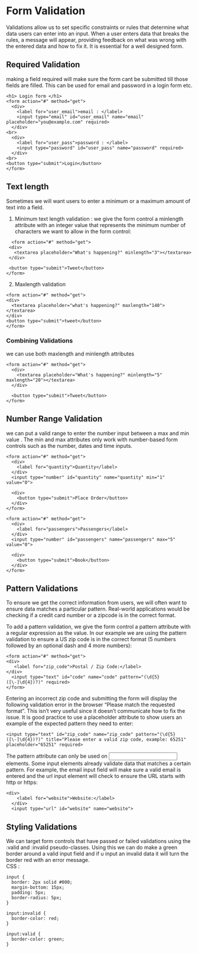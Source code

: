# Form Validation
Validations allow us to set specific constraints or rules that determine what data users can enter into an input. When a user enters data that breaks the rules, a message will appear, providing feedback on what was wrong with the entered data and how to fix it.
It is essential for a well designed form. 
##  Required Validation
making a field required will make sure the form cant be submitted till those fields are filled. This can be used for email and password in a login form etc.
```
<h1> Login form </h1>
<form action="#" method="get">
  <div>
    <label for="user_email">email : </label>
    <input type="email" id="user_email" name="email" placeholder="you@example.com" required>
  </div>
<br>
  <div>
    <label for="user_pass">password : </label>
    <input type="password" id="user_pass" name="password" required>
  </div>
<br>
<button type="submit">Login</button>
</form>
```
## Text length 
Sometimes we will want users to enter a minimum or a maximum amount of text into a field.
1. Minimum text length validation : we give the form control a minlength attribute with an integer value that represents the minimum number of characters we want to allow in the form control:
 ```
   <form action="#" method="get">
  <div>
    <textarea placeholder="What's happening?" minlength="3"></textarea>
  </div>
  
  <button type="submit">Tweet</button>
</form>
  ```
2. Maxlength validation
```
<form action="#" method="get">
<div>
  <textarea placeholder="what's happening?" maxlength="140"></textarea>
</div>
<button type="submit">tweet</button>
</form>
```
### Combining Validations 
we can use both maxlength and minlength attributes 
```
<form action="#" method="get">
  <div>
    <textarea placeholder="What's happening?" minlength="5" maxlength="20"></textarea>
  </div>
  
  <button type="submit">Tweet</button>
</form>
```
## Number Range Validation
we can put a valid range to enter the number input between a max and min value . The min and max attributes only work with number-based form controls such as the number, dates and time inputs.
```
<form action="#" method="get">
  <div>
    <label for="quantity">Quantity</label>
  </div>
  <input type="number" id="quantity" name="quantity" min="1" value="0">
  
  <div>
    <button type="submit">Place Order</button>
  </div>
</form>
```
```
<form action="#" method="get">
  <div>
    <label for="passengers">Passengers</label>
  </div>
  <input type="number" id="passengers" name="passengers" max="5" value="0">
   
  <div>
    <button type="submit">Book</button>
  </div>
</form>
```
## Pattern Validations
To ensure we get the correct information from users, we will often want to ensure data matches a particular pattern. Real-world applications would be checking if a credit card number or a zipcode is in the correct format.

To add a pattern validation, we give the form control a pattern attribute with a regular expression as the value. In our example we are using the pattern validation to ensure a US zip code is in the correct format (5 numbers followed by an optional dash and 4 more numbers):
```
<form action="#" method="get">
<div>
   <label for="zip_code">Postal / Zip Code:</label>
</div>
  <input type="text" id="code" name="code" pattern="(\d{5}([\-]\d{4})?)" required>
</form>
```
Entering an incorrect zip code and submitting the form will display the following validation error in the browser “Please match the requested format”. This isn’t very useful since it doesn’t communicate how to fix the issue.
It is good practice to use a placeholder attribute to show users an example of the expected pattern they need to enter:
```
<input type="text" id="zip_code" name="zip_code" pattern="(\d{5}([\-]\d{4})?)" title="Please enter a valid zip code, example: 65251" placeholder="65251" required>
```
The pattern attribute can only be used on <input> elements. Some input elements already validate data that matches a certain pattern. For example, the email input field will make sure a valid email is entered and the url input element will check to ensure the URL starts with http or https:
```
<div>
    <label for="website">Website:</label>
  </div>
  <input type="url" id="website" name="website">
```
## Styling Validations
We can target form controls that have passed or failed validations using the :valid and :invalid pseudo-classes.
Using this we can do make a green border around a valid input field and if u input an invalid data it will turn the border red with an error message. 
<br> CSS :
```
input {
  border: 2px solid #000;
  margin-bottom: 15px;
  padding: 5px;
  border-radius: 5px;
}

input:invalid {
  border-color: red;
}

input:valid {
  border-color: green;
}
```
